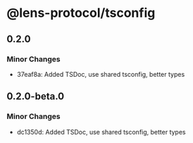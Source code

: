 # @lens-protocol/tsconfig

## 0.2.0

### Minor Changes

- 37eaf8a: Added TSDoc, use shared tsconfig, better types

## 0.2.0-beta.0

### Minor Changes

- dc1350d: Added TSDoc, use shared tsconfig, better types

